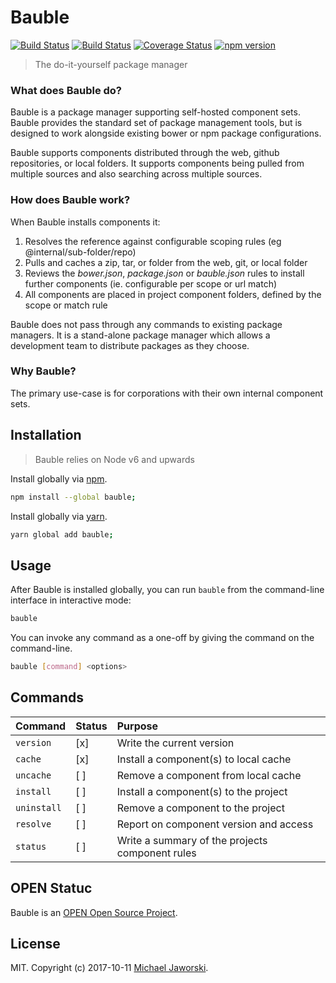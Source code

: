 # Bauble

[![Build Status](https://img.shields.io/badge/bauble-available-green.svg)](https://www.npmjs.com/package/bauble)
[![Build Status](https://travis-ci.org/mwjaworski/bauble.svg?branch=docs-and-testing)](https://travis-ci.org/mwjaworski/bauble)
[![Coverage Status](https://coveralls.io/repos/github/mwjaworski/bauble/badge.svg?branch=master)](https://coveralls.io/github/mwjaworski/bauble?branch=master)
[![npm version](https://badge.fury.io/js/bauble.svg)](https://badge.fury.io/js/bauble)

> The do-it-yourself package manager

### What does Bauble do?

Bauble is a package manager supporting self-hosted component sets. Bauble provides the standard set of package management tools, but is designed to work alongside existing bower or npm package configurations.

Bauble supports components distributed through the web, github repositories, or local folders. It supports components being pulled from multiple sources and also searching across multiple sources.

### How does Bauble work?

When Bauble installs components it:

1. Resolves the reference against configurable scoping rules (eg @internal/sub-folder/repo)
2. Pulls and caches a zip, tar, or folder from the web, git, or local folder
3. Reviews the _bower.json_, _package.json_ or _bauble.json_ rules to install further components (ie. configurable per scope or url match)
4. All components are placed in project component folders, defined by the scope or match rule

Bauble does not pass through any commands to existing package managers. It is a stand-alone package manager which allows a development team to distribute packages as they choose.

### Why Bauble?

The primary use-case is for corporations with their own internal component sets.

## Installation

> Bauble relies on Node v6 and upwards

Install globally via [npm](npmjs.org).

```bash
npm install --global bauble;
```

Install globally via [yarn](https://yarnpkg.com/).

```bash
yarn global add bauble;
```

## Usage

After Bauble is installed globally, you can run `bauble` from the command-line interface in interactive mode:

```bash
bauble
```

You can invoke any command as a one-off by giving the command on the command-line.

```bash
bauble [command] <options>
```

## Commands

| Command       | Status| Purpose
|:--------------|:------|:-----------------------------------------
| `version`     | [x]   | Write the current version
| `cache`       | [x]   | Install a component(s) to local cache
| `uncache`     | [ ]   | Remove a component from local cache
| `install`     | [ ]   | Install a component(s) to the project
| `uninstall`   | [ ]   | Remove a component to the project
| `resolve`     | [ ]   | Report on component version and access
| `status`      | [ ]   | Write a summary of the projects component rules

## OPEN Statuc

Bauble is an [OPEN Open Source Project](http://openopensource.org/).

## License

MIT. Copyright (c) 2017-10-11 [Michael Jaworski](https://github.com/mwjaworski).
